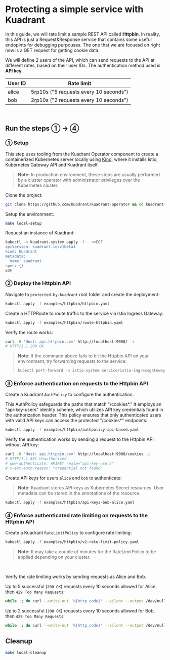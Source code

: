 # Protecting a simple service with Kuadrant

In this guide, we will rate limit a sample REST API called **Httpbin**. In reality, this API is just a Request&Response service that contains some useful endopints for debugging purpouses. The one that we are focuesd on right now is a GET request for getting cookie data.

We will define 2 users of the API, which can send requests to the API at different rates, based on their user IDs. The authentication method used is **API key**.

| User ID | Rate limit                             |
|---------|----------------------------------------|
| alice   | 5rp10s ("5 requests every 10 seconds") |
| bob     | 2rp10s ("2 requests every 10 seconds") |

<br/>

## Run the steps ① → ④

### ① Setup

This step uses tooling from the Kuadrant Operator component to create a containerized Kubernetes server locally using [Kind](https://kind.sigs.k8s.io),
where it installs Istio, Kubernetes Gateway API and Kuadrant itself.

> **Note:** In production environment, these steps are usually performed by a cluster operator with administrator privileges over the Kubernetes cluster.

Clone the project:

```sh
git clone https://github.com/Kuadrant/kuadrant-operator && cd kuadrant-operator
```

Setup the environment:

```sh
make local-setup
```

Request an instance of Kuadrant:

```sh
kubectl -n kuadrant-system apply -f - <<EOF
apiVersion: kuadrant.io/v1beta1
kind: Kuadrant
metadata:
  name: kuadrant
spec: {}
EOF
```

### ② Deploy the Httpbin API
Navigate to `protected-by-kuadrant` root folder and create the deployment:

```sh
kubectl apply -f examples/httpbin/httpbin.yaml
```

Create a HTTPRoute to route traffic to the service via Istio Ingress Gateway:

```sh
kubectl apply -f examples/httpbin/route-httpbin.yaml
```

Verify the route works:

```sh
curl -H 'Host: api.httpbin.com' http://localhost:9080/ -i
# HTTP/1.1 200 OK
```

> **Note**: If the command above fails to hit the Httpbin API on your environment, try forwarding requests to the service:
>
> ```sh
> kubectl port-forward -n istio-system service/istio-ingressgateway 9080:80 2>&1 >/dev/null &
> ```

### ③ Enforce authentication on requests to the Httpbin API

Create a Kuadrant `AuthPolicy` to configure the authentication. 

This AuthPolicy safeguards the paths that match "/cookies*." It employs an "api-key-users" identity scheme, which utilizes API key credentials found in the authorization header. This policy ensures that only authenticated users with valid API keys can access the protected "/cookies*" endpoints:
```sh
kubectl apply -f examples/httpbin/authpolicy-api-based.yaml
```

Verify the authentication works by sending a request to the Httpbin API without API key:

```sh
curl -H 'Host: api.httpbin.com' http://localhost:9080/cookies -i
# HTTP/1.1 401 Unauthorized
# www-authenticate: APIKEY realm="api-key-users"
# x-ext-auth-reason: "credential not found"
```

Create API keys for users `alice` and `bob` to authenticate:

> **Note:** Kuadrant stores API keys as Kubernetes Secret resources. User metadata can be stored in the annotations of the resource.

```sh
kubectl apply -f examples/httpbin/api-keys-bob-alice.yaml
```

### ④ Enforce authenticated rate limiting on requests to the Httpbin API

Create a Kuadrant `RateLimitPolicy` to configure rate limiting:

```sh
kubectl apply -f examples/httpbin/v2-rate-limit-policy.yaml
```

> **Note:** It may take a couple of minutes for the RateLimitPolicy to be applied depending on your cluster.

<br/>

Verify the rate limiting works by sending requests as Alice and Bob.

Up to 5 successful (`200 OK`) requests every 10 seconds allowed for Alice, then `429 Too Many Requests`:

```sh
while :; do curl --write-out '%{http_code}' --silent --output /dev/null -H 'Authorization: APIKEY IAMBOB' -H 'Host: api.httpbin.com' http://localhost:9080/cookies | egrep --color "\b(429)\b|$"; sleep 1; done
```

Up to 2 successful (`200 OK`) requests every 10 seconds allowed for Bob, then `429 Too Many Requests`:

```sh
while :; do curl --write-out '%{http_code}' --silent --output /dev/null -H 'Authorization: APIKEY IAMALICE' -H 'Host: api.httpbin.com' http://localhost:9080/cookies | egrep --color "\b(429)\b|$"; sleep 1; done
```

## Cleanup

```sh
make local-cleanup
```
